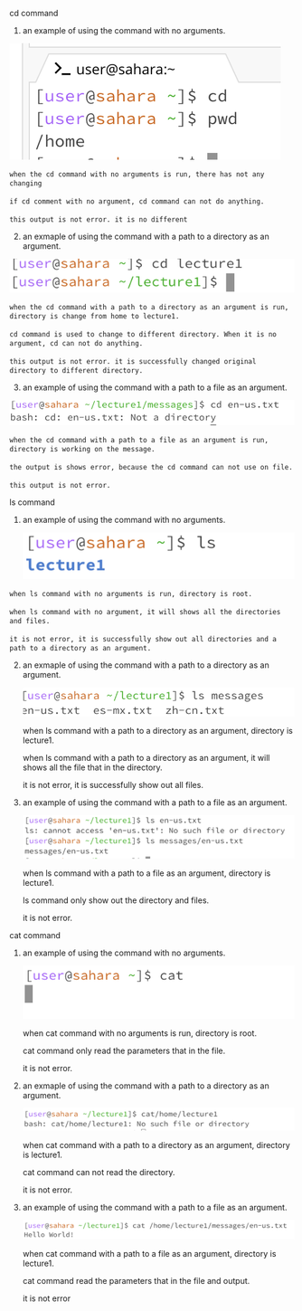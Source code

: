 cd command
1. an example of using the command with no arguments.

  ![Image](16.png)

    when the cd command with no arguments is run, there has not any changing
  
    if cd comment with no argument, cd command can not do anything.
  
    this output is not error. it is no different
  
2. an exmaple of using the command with a path to a directory as an argument.

  ![Image](5.png)

    when the cd command with a path to a directory as an argument is run, directory is change from home to lecture1.
  
    cd command is used to change to different directory. When it is no argument, cd can not do anything.
  
    this output is not error. it is successfully changed original directory to different directory.
  

3. an example of using the command with a path to a file as an argument.

  ![Image](6.png)

    when the cd command with a path to a file as an argument is run, directory is working on the message.
    
    the output is shows error, because the cd command can not use on file.
    
    this output is not error.

ls command

  1. an example of using the command with no arguments.

       ![Image](12.png)

    when ls command with no arguments is run, directory is root.

    when ls command with no argument, it will shows all the directories and files.
  
    it is not error, it is successfully show out all directories and a path to a directory as an argument.

     
  2. an exmaple of using the command with a path to a directory as an argument.

       ![Image](10.png)

     when ls command with a path to a directory as an argument, directory is lecture1.

     when ls command with a path to a directory as an argument, it will shows all the file that in the directory.

     it is not error, it is successfully show out all files.

     
  3. an example of using the command with a path to a file as an argument.

       ![Image](11.png)

     when ls command with a path to a file as an argument, directory is lecture1.

     ls command only show out the directory and files.

     it is not error.

cat command

  1. an example of using the command with no arguments.

     ![Image](13.png)

     when cat command with no arguments is run, directory is root.

     cat command only read the parameters that in the file.

     it is not error.


  3. an exmaple of using the command with a path to a directory as an argument.

     ![Image](14.png)

     when cat command with a path to a directory as an argument, directory is lecture1.

     cat command can not read the directory.

     it is not error.

     
  5. an example of using the command with a path to a file as an argument.

     ![Image](15.png)

     when cat command with a path to a file as an argument, directory is lecture1.

     cat command read the parameters that in the file and output.

     it is not error



